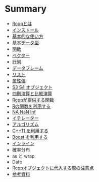 # Summary

* [Rcppとは](README.md)
* [インストール](install.md)
* [基本的な使い方](basic_usage.md)
* [基本データ型](data_types.md)
* [関数](function.md)
* [ベクター](vector.md)
* [行列](matrix.md)
* [データフレーム](dataframe.md)
* [リスト](list.md)
* [属性値](attributes.md)
* [S3 S4 オブジェクト](s3_s4.md)
* [四則演算と比較演算](calculation.md)
* [Rcppが提供する関数](rcpp_functions.md)
* [Rの関数を利用する](R_function.md)
* [NA NaN Inf](na_nan_inf.md)
* [イテレーター](iterator.md)
* [アルゴリズム](STL.md)
* [C++11 を利用する](c++11.md)
* [Boost を利用する](boost.md)
* [インライン](inline.md)
* 確率分布
* as と wrap
* Date
* [Rcppオブジェクトに代入する際の注意点](assignment.md)
* [参考資料](references.md)


